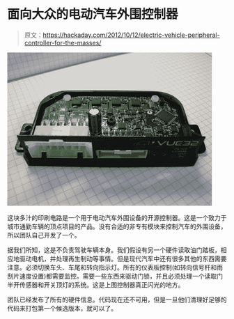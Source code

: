 # 面向大众的电动汽车外围控制器

> 原文：<https://hackaday.com/2012/10/12/electric-vehicle-peripheral-controller-for-the-masses/>

![](img/0ba0b9d4b6c78f8f197b450db2555d36.png "open-source-controller-for-electric-vehicles")

这块多汁的印刷电路是一个用于电动汽车外围设备的开源控制器。这是一个致力于城市通勤车辆的顶点项目的产品。没有合适的非专有模块来控制汽车的外围设备，所以团队自己开发了一个。

据我们所知，这是不负责驾驶车辆本身。我们假设有另一个硬件读取油门踏板，相应地驱动电机，并处理再生制动等事情。但是现代汽车中还有很多其他的东西需要注意。必须切换车头、车尾和转向指示灯。所有的仪表板控制(如转向信号杆和雨刮片速度设置)都需要监控。需要一些东西来驱动门锁，并且必须处理一个读取门半开传感器和开关顶灯的系统。这是上图控制器真正闪光的地方。

团队已经发布了所有的硬件信息。代码现在还不可用，但是一旦他们清理好足够的代码来打包第一个候选版本，就可以了。